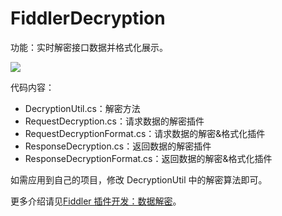 # FiddlerDecryption

功能：实时解密接口数据并格式化展示。

![](https://img-blog.csdnimg.cn/20191026140952602.png?x-oss-process=image/watermark,type_ZmFuZ3poZW5naGVpdGk,shadow_10,text_aHR0cHM6Ly9ibG9nLmNzZG4ubmV0L0dkZWVy,size_16,color_FFFFFF,t_70)

代码内容：

* DecryptionUtil.cs：解密方法
* RequestDecryption.cs：请求数据的解密插件
* RequestDecryptionFormat.cs：请求数据的解密&格式化插件
* ResponseDecryption.cs：返回数据的解密插件
* ResponseDecryptionFormat.cs：返回数据的解密&格式化插件

如需应用到自己的项目，修改 DecryptionUtil 中的解密算法即可。

更多介绍请见[Fiddler 插件开发：数据解密](https://blog.csdn.net/Gdeer/article/details/102756017)。

